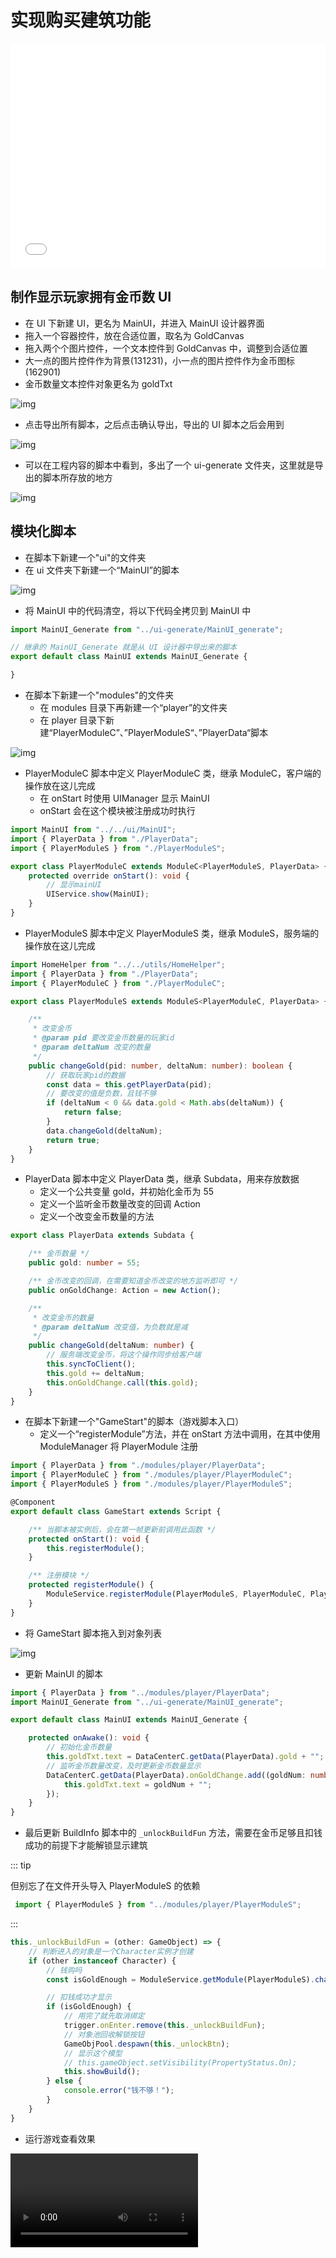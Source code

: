 # 实现购买建筑功能

<iframe sandbox="allow-scripts allow-downloads allow-same-origin allow-popups allow-presentation allow-forms" frameborder="0" draggable="false" allowfullscreen="" allow="encrypted-media;" referrerpolicy="" aha-samesite="" class="iframe-loaded" src="//player.bilibili.com/player.html?aid=786338559&bvid=BV1t14y1X75n&cid=1207767515&page=6&autoplay=0" style="border-radius: 7px; width: 100%; height: 360px;"></iframe>

## 制作显示玩家拥有金币数 UI

- 在 UI 下新建 UI，更名为 MainUI，并进入 MainUI 设计器界面
- 拖入一个容器控件，放在合适位置，取名为 GoldCanvas
- 拖入两个个图片控件，一个文本控件到 GoldCanvas 中，调整到合适位置
- 大一点的图片控件作为背景(131231)，小一点的图片控件作为金币图标(162901)
- 金币数量文本控件对象更名为 goldTxt

![img](https://arkimg.ark.online/1685417974154-105.webp)

- 点击导出所有脚本，之后点击确认导出，导出的 UI 脚本之后会用到

![img](https://arkimg.ark.online/1685417983909-108.webp)

- 可以在工程内容的脚本中看到，多出了一个 ui-generate 文件夹，这里就是导出的脚本所存放的地方

![img](https://arkimg.ark.online/1685417992220-111.webp)

## 模块化脚本

- 在脚本下新建一个"ui"的文件夹
- 在 ui 文件夹下新建一个“MainUI”的脚本

![img](https://arkimg.ark.online/1685418063168-114.webp)

- 将 MainUI 中的代码清空，将以下代码全拷贝到 MainUI 中

```TypeScript
import MainUI_Generate from "../ui-generate/MainUI_generate";

// 继承的 MainUI_Generate 就是从 UI 设计器中导出来的脚本
export default class MainUI extends MainUI_Generate {

}
```

- 在脚本下新建一个"modules"的文件夹
  - 在 modules 目录下再新建一个“player”的文件夹
  - 在 player 目录下新建“PlayerModuleC”、”PlayerModuleS“、”PlayerData“脚本

![img](https://arkimg.ark.online/1685424183458-117.webp)

- PlayerModuleC 脚本中定义 PlayerModuleC 类，继承 ModuleC，客户端的操作放在这儿完成
  - 在 onStart 时使用 UIManager 显示 MainUI
  - onStart 会在这个模块被注册成功时执行

```TypeScript
import MainUI from "../../ui/MainUI";
import { PlayerData } from "./PlayerData";
import { PlayerModuleS } from "./PlayerModuleS";

export class PlayerModuleC extends ModuleC<PlayerModuleS, PlayerData> {
    protected override onStart(): void {
        // 显示mainUI
        UIService.show(MainUI);
    }
}
```

- PlayerModuleS 脚本中定义 PlayerModuleS 类，继承 ModuleS，服务端的操作放在这儿完成

```TypeScript
import HomeHelper from "../../utils/HomeHelper";
import { PlayerData } from "./PlayerData";
import { PlayerModuleC } from "./PlayerModuleC";

export class PlayerModuleS extends ModuleS<PlayerModuleC, PlayerData> {

    /**
     * 改变金币
     * @param pid 要改变金币数量的玩家id
     * @param deltaNum 改变的数量
     */
    public changeGold(pid: number, deltaNum: number): boolean {
        // 获取玩家pid的数据
        const data = this.getPlayerData(pid);
        // 要改变的值是负数，且钱不够
        if (deltaNum < 0 && data.gold < Math.abs(deltaNum)) {
            return false;
        }
        data.changeGold(deltaNum);
        return true;
    }
}
```

- PlayerData 脚本中定义 PlayerData 类，继承 Subdata，用来存放数据
  - 定义一个公共变量 gold，并初始化金币为 55
  - 定义一个监听金币数量改变的回调 Action
  - 定义一个改变金币数量的方法

```TypeScript
export class PlayerData extends Subdata {

    /** 金币数量 */
    public gold: number = 55;

    /** 金币改变的回调，在需要知道金币改变的地方监听即可 */
    public onGoldChange: Action = new Action();

    /**
     * 改变金币的数量
     * @param deltaNum 改变值，为负数就是减
     */
    public changeGold(deltaNum: number) {
        // 服务端改变金币，将这个操作同步给客户端
        this.syncToClient();
        this.gold += deltaNum;
        this.onGoldChange.call(this.gold);
    }
}
```

- 在脚本下新建一个"GameStart"的脚本（游戏脚本入口）
  - 定义一个“registerModule”方法，并在 onStart 方法中调用，在其中使用 ModuleManager 将 PlayerModule 注册

```TypeScript
import { PlayerData } from "./modules/player/PlayerData";
import { PlayerModuleC } from "./modules/player/PlayerModuleC";
import { PlayerModuleS } from "./modules/player/PlayerModuleS";

@Component
export default class GameStart extends Script {

    /** 当脚本被实例后，会在第一帧更新前调用此函数 */
    protected onStart(): void {
        this.registerModule();
    }

    /** 注册模块 */
    protected registerModule() {
        ModuleService.registerModule(PlayerModuleS, PlayerModuleC, PlayerData);
    }
}
```

- 将 GameStart 脚本拖入到对象列表

![img](https://arkimg.ark.online/1685424230154-120.webp)

- 更新 MainUI 的脚本

```TypeScript
import { PlayerData } from "../modules/player/PlayerData";
import MainUI_Generate from "../ui-generate/MainUI_generate";

export default class MainUI extends MainUI_Generate {

    protected onAwake(): void {
        // 初始化金币数量
        this.goldTxt.text = DataCenterC.getData(PlayerData).gold + "";
        // 监听金币数量改变，及时更新金币数量显示
        DataCenterC.getData(PlayerData).onGoldChange.add((goldNum: number) => {
            this.goldTxt.text = goldNum + "";
        });
    }
}
```

- 最后更新 BuildInfo 脚本中的 `_unlockBuildFun` 方法，需要在金币足够且扣钱成功的前提下才能解锁显示建筑

::: tip

但别忘了在文件开头导入 PlayerModuleS 的依赖
```typescript
 import { PlayerModuleS } from "../modules/player/PlayerModuleS";
```
:::

```TypeScript
this._unlockBuildFun = (other: GameObject) => {
    // 判断进入的对象是一个Character实例才创建
    if (other instanceof Character) {
        // 钱购吗
        const isGoldEnough = ModuleService.getModule(PlayerModuleS).changeGold(other.player.playerId, -this.unlockPrice);

        // 扣钱成功才显示
        if (isGoldEnough) {
            // 用完了就先取消绑定
            trigger.onEnter.remove(this._unlockBuildFun);
            // 对象池回收解锁按钮
            GameObjPool.despawn(this._unlockBtn);
            // 显示这个模型
            // this.gameObject.setVisibility(PropertyStatus.On);
            this.showBuild();
        } else {
            console.error("钱不够！");
        }
    }
}
```

- 运行游戏查看效果

<video controls src ="https://arkimg.ark.online/20-1591566.mp4"></video>